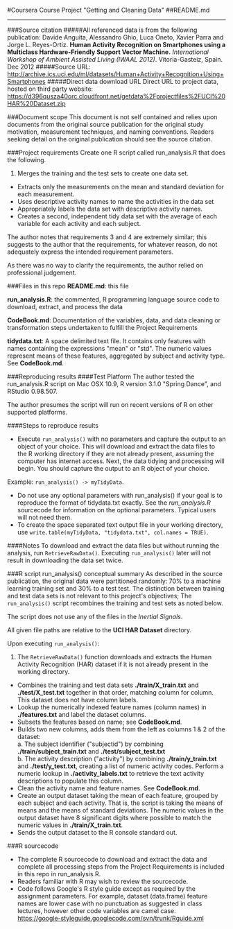 #Coursera Course Project "Getting and Cleaning Data"
##README.md
***
###Source citation
#####All referenced data is from the following publication:
Davide Anguita, Alessandro Ghio, Luca Oneto, Xavier Parra and Jorge L. Reyes-Ortiz.
**Human Activity Recognition on Smartphones using a Multiclass Hardware-Friendly Support Vector Machine.**
_International Workshop of Ambient Assisted Living (IWAAL 2012)_. Vitoria-Gasteiz, Spain. Dec 2012
#####Source URL:
<http://archive.ics.uci.edu/ml/datasets/Human+Activity+Recognition+Using+Smartphones>
#####Direct data download URL
Direct URL to project data, hosted on third party website:  
<https://d396qusza40orc.cloudfront.net/getdata%2Fprojectfiles%2FUCI%20HAR%20Dataset.zip>

###Document scope
This document is not self contained and relies upon documents from the original source publication for the original study motivation, measurement techniques, and naming conventions. Readers seeking detail on the original publication should see the source citation.

###Project requirements
Create one R script called run_analysis.R that does the following.

1. Merges the training and the test sets to create one data set.
- Extracts only the measurements on the mean and standard deviation for each measurement. 
- Uses descriptive activity names to name the activities in the data set
- Appropriately labels the data set with descriptive activity names. 
- Creates a second, independent tidy data set with the average of each variable for each activity and each subject.

The author notes that requirements 3 and 4 are extremely similar; this suggests to the author that the requirements, for whatever reason, do not adequately express the intended requirement parameters.

As there was no way to clarify the requirements, the author relied on professional judgement.

###Files in this repo
**README.md**: this file

**run_analysis.R**: the commented, R programming language source code to download, extract, and process the data

**CodeBook.md**: Documentation of the variables, data, and data cleaning or transformation steps undertaken to fulfill the Project Requirements

**tidydata.txt**: A space delimited text file. It contains only features with names containing the expressions "mean" or "std". The numeric values represent means of these features, aggregated by subject and activity type. See **CodeBook.md**.

###Reproducing results
####Test Platform
The author tested the run_analysis.R script on Mac OSX 10.9, R version 3.1.0 "Spring Dance", and RStudio 0.98.507.

The author presumes the script will run on recent versions of R on other supported platforms.

####Steps to reproduce results
* Execute `run_analysis()` with no parameters and capture the output to an object of your choice. This will download and extract the data files to the R working directory if they are not already present, assuming the computer has internet access. Next, the data tidying and processing will begin. You should capture the output to an R object of your choice.

Example: `run_analysis() -> myTidyData`.

* Do not use any optional parameters with run_analysis() if your goal is to reproduce the format of tidydata.txt exactly. See the _run_analysis.R_ sourcecode for information on the optional parameters. Typical users will not need them.
* To create the space separated text output file in your working directory, use `write.table(myTidyData, "tidydata.txt", col.names = TRUE)`.

####Notes
To download and extract the data files but without running the analysis, run `RetrieveRawData()`. Executing `run_analysis()` later will not result in downloading the data set twice.

###R script run_analysis() conceptual summary
As described in the source publication, the original data were partitioned randomly: 70% to a machine learning training set and 30% to a test test. The distinction between training and test data sets is not relevant to this project's objectives; The `run_analysis()` script recombines the training and test sets as noted below.  

The script does not use any of the files in the _Inertial Signals_.  

All given file paths are relative to the **UCI HAR Dataset** directory.

Upon executing `run_analysis()`:

1. The `RetrieveRawData()` function downloads and extracts the Human Activity Recognition (HAR) dataset if it is not already present in the working directory.
- Combines the training and test data sets **./train/X_train.txt** and **./test/X_test.txt** together in that order, matching column for column. This dataset does not have column labels.
- Lookup the numerically indexed feature names (column names) in **./features.txt** and label the dataset columns.
- Subsets the features based on name; see **CodeBook.md**.
- Builds two new columns, adds them from the left as columns 1 & 2 of the dataset:  
   a. The subject identifier ("subjectid") by combining **./train/subject_train.txt** and **./test/subject_test.txt**  
   b. The activity description ("activity") by combining **./train/y_train.txt** and **./test/y_test.txt**, creating a list of numeric activity codes. Perform a numeric lookup in **./activity_labels.txt** to retrieve the text activity descriptions to populate this column.
- Clean the activity name and feature names. See **CodeBook.md**.
- Create an output dataset taking the mean of each feature, grouped by each subject and each activity. That is, the script is taking the means of means and the means of standard deviations.
The numeric values in the output dataset have 8 significant digits where possible to match the numeric values in **./train/X_train.txt**.  
- Sends the output dataset to the R console standard out.

###R sourcecode
* The complete R sourcecode to download and extract the data and complete all processing steps from the Project Requirements is included in this repo in run_analysis.R.  
* Readers familiar with R may wish to review the sourcecode.
* Code follows Google's R style guide except as required by the assignment parameters. For example, dataset (data.frame) feature names are lower case with no punctuation as suggested in class lectures, however other code variables are camel case.  
<https://google-styleguide.googlecode.com/svn/trunk/Rguide.xml>
